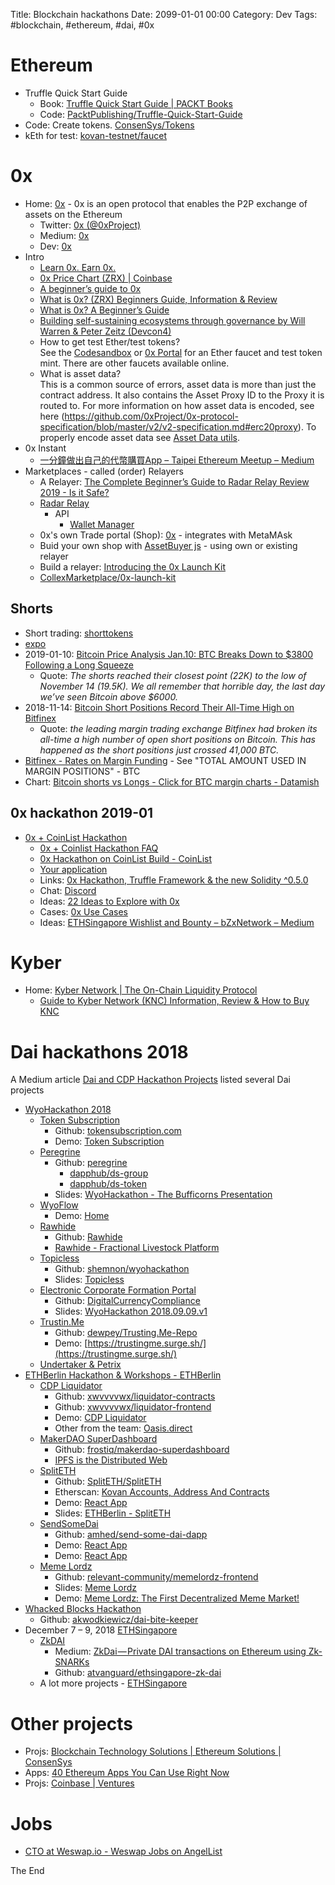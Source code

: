 Title: Blockchain hackathons
Date: 2099-01-01 00:00
Category: Dev
Tags: #blockchain, #ethereum, #dai, #0x

# Ethereum

* Truffle Quick Start Guide
    * Book: [Truffle Quick Start Guide | PACKT Books](https://www.packtpub.com/web-development/truffle-quick-start-guide)
    * Code: [PacktPublishing/Truffle-Quick-Start-Guide](https://github.com/PacktPublishing/Truffle-Quick-Start-Guide)
* Code: Create tokens. [ConsenSys/Tokens](https://github.com/ConsenSys/Tokens)
* kEth for test: [kovan-testnet/faucet](https://github.com/kovan-testnet/faucet#kovan-faucet)

# 0x

* Home: [0x](https://0x.org/) - 0x is an open protocol that enables the P2P exchange of assets on the Ethereum
    * Twitter: [0x (@0xProject)](https://twitter.com/0xProject)
    * Medium: [0x](https://blog.0xproject.com/)
    * Dev: [0x](https://0x.org/docs)
* Intro
    * [Learn 0x. Earn 0x.](https://www.coinbase.com/earn/0x)
    * [0x Price Chart (ZRX) | Coinbase](https://www.coinbase.com/price/0x)
    * [A beginner’s guide to 0x](https://blog.0xproject.com/a-beginners-guide-to-0x-81d30298a5e0)
    * [What is 0x? (ZRX) Beginners Guide, Information & Review](https://blockonomi.com/0x-guide/)
    * [What is 0x? A Beginner’s Guide](https://coincentral.com/0x-beginner-guide/)
    * [Building self-sustaining ecosystems through governance by Will Warren & Peter Zeitz (Devcon4)](https://www.youtube.com/watch?v=-Fnwi5Tvtl0&feature=youtu.be)
    * How to get test Ether/test tokens?  
    See the [Codesandbox](https://codesandbox.io/s/github/0xproject/0x-codesandbox) or [0x Portal](https://0x.org/portal) for an Ether faucet and test token mint. There are other faucets available online.
    * What is asset data?  
    This is a common source of errors, asset data is more than just the contract address. It also contains the Asset Proxy ID to the Proxy it is routed to. For more information on how asset data is encoded, see here (https://github.com/0xProject/0x-protocol-specification/blob/master/v2/v2-specification.md#erc20proxy). To properly encode asset data see [Asset Data utils](https://0x.org/docs/0x.js#assetDataUtils-encodeERC20AssetData).
* 0x Instant
    * [一分鐘做出自己的代幣購買App – Taipei Ethereum Meetup – Medium](https://medium.com/taipei-ethereum-meetup/%E4%B8%80%E5%88%86%E9%90%98%E5%81%9A%E5%87%BA%E8%87%AA%E5%B7%B1%E7%9A%84%E4%BB%A3%E5%B9%A3%E8%B3%BC%E8%B2%B7app-47bacffc4c65)
* Marketplaces - called (order) Relayers
    * A Relayer: [The Complete Beginner’s Guide to Radar Relay Review 2019 - Is it Safe?](https://blockonomi.com/radar-relay-review/)
    * [Radar Relay](https://radarrelay.com/)
        * API
            * [Wallet Manager](https://developers.radarrelay.com/wallet-manager#lightwallet-usage)
    * 0x's own Trade portal (Shop): [0x](https://0x.org/portal) - integrates with MetaMAsk
    * Buid your own shop with [AssetBuyer js](https://0x.org/docs/asset-buyer#usage) - using own or existing relayer
    * Build a relayer: [Introducing the 0x Launch Kit](https://blog.0xproject.com/introducing-the-0x-launch-kit-4acdc3453585)
    * [CollexMarketplace/0x-launch-kit](https://github.com/CollexMarketplace/0x-launch-kit/)

## Shorts

* Short trading: [shorttokens](https://shorttokens.io/)
* [expo](https://expotrading.com/)
* 2019-01-10: [Bitcoin Price Analysis Jan.10: BTC Breaks Down to $3800 Following a Long Squeeze](https://cryptopotato.com/bitcoin-price-analysis-jan-10-btc-breaks-down-to-3800-following-a-long-squeeze/)
    * Quote: _The shorts reached their closest point (22K) to the low of November 14 (19.5K). We all remember that horrible day, the last day we’ve seen Bitcoin above $6000._
* 2018-11-14: [Bitcoin Short Positions Record Their All-Time High on Bitfinex](https://cryptopotato.com/bitcoin-short-positions-record-their-all-time-high-on-bitfinex/)
    * Quote: _the leading margin trading exchange Bitfinex had broken its all-time a high number of open short positions on Bitcoin. This has happened as the short positions just crossed 41,000 BTC._
* [Bitfinex - Rates on Margin Funding](https://www.bitfinex.com/stats#rates) - See "TOTAL AMOUNT USED IN MARGIN POSITIONS" - BTC
* Chart: [Bitcoin shorts vs Longs - Click for BTC margin charts - Datamish](https://datamish.com/d/000000004/btcusd?refresh=20s&orgId=1&from=now-6M&to=now)

## 0x hackathon 2019-01

* [0x + CoinList Hackathon](https://blog.0xproject.com/0x-coinlist-hackathon-3b48ddbfd21c)
    * [0x + Coinlist Hackathon FAQ](https://quip.com/KRs3A5rKbFrN)
    * [0x Hackathon on CoinList Build - CoinList](https://coinlist.co/build/0x)
    * [Your application](https://coinlist.co/build/0x/application)
    * Links: [0x Hackathon, Truffle Framework &amp; the new  Solidity ^0.5.0](https://www.meetup.com/Programmable-Money/events/257888677/)
    * Chat: [Discord](https://discordapp.com/channels/435912040142602260/524673671311130643)
    * Ideas: [22 Ideas to Explore with 0x](https://blog.0xproject.com/22-ideas-to-explore-with-0x-4d551c10dd4e)
    * Cases: [0x Use Cases](https://0x.org/why#cases)
    * Ideas: [ETHSingapore Wishlist and Bounty – bZxNetwork – Medium](https://medium.com/bzxnetwork/ethsingapore-wishlist-and-bounty-6d0b1b1d3ad2)



# Kyber

* Home: [Kyber Network | The On-Chain Liquidity Protocol](https://kyber.network/)
    * [Guide to Kyber Network (KNC) Information, Review & How to Buy KNC](https://blockonomi.com/kybernetwork-guide/)

# Dai hackathons 2018

A Medium article [Dai and CDP Hackathon Projects](https://medium.com/makerdao/dai-and-cdp-hackathon-projects-46a73f7133d2) 
listed several Dai projects

* [WyoHackathon 2018](https://www.wyohackathon.io/)
    * [Token Subscription](https://devpost.com/software/token-subscription)
        * Github: [tokensubscription.com](https://github.com/austintgriffith/tokensubscription.com)
        * Demo: [Token Subscription](https://tokensubscription.com/)
    * [Peregrine](https://devpost.com/software/peregrine-85qdna)
        * Github: [peregrine](https://github.com/opolis/peregrine)
            * [dapphub/ds-group](https://github.com/dapphub/ds-group)
            * [dapphub/ds-token](https://github.com/dapphub/ds-token)
        * Slides: [WyoHackathon - The Bufficorns Presentation](https://docs.google.com/presentation/d/1HLxy8w1b5SaM8Qnaw1-P1hCBI2XZMZxIf0LZ-PJESWg/edit#slide=id.g4179679fd9_1_4)
    * [WyoFlow](https://devpost.com/software/wyoflow)
        * Demo: [Home](http://wyoflow.org/)
    * [Rawhide](https://devpost.com/software/rawhide)
        * Github: [Rawhide](https://github.com/rawhideio)
        * [Rawhide - Fractional Livestock Platform](http://rawhide.io/)
    * [Topicless](https://devpost.com/software/topicless)
        * Github: [shemnon/wyohackathon](https://github.com/shemnon/wyohackathon)
        * Slides: [Topicless](https://docs.google.com/presentation/d/1OkUWPSFAPkFS-_2svyt8FKcOF78VtgL2U7_UW12RZ2g/edit#slide=id.g417b0eb1ef_0_577)
    * [Electronic Corporate Formation Portal](https://devpost.com/software/electronic-corporate-formation-portal)
        * Github: [DigitalCurrencyCompliance](https://github.com/DigitalCurrencyCompliance)
        * Slides: [WyoHackathon 2018.09.09.v1](https://docs.google.com/presentation/d/1vgTG7cBc9RacRNXxDje_ny8jw5Cq62RNT39942zmP4o/edit#slide=id.g4178e62811_0_24)
    * [Trustin.Me](https://devpost.com/software/trustin-me)
        * Github: [dewpey/Trusting.Me-Repo](https://github.com/dewpey/Trusting.Me-Repo)
        * Demo: [https://trustingme.surge.sh/](https://trustingme.surge.sh/)
    * [Undertaker & Petrix](https://devpost.com/software/shenanigans)
* [ETHBerlin Hackathon & Workshops - ETHBerlin](https://ethberlin.com/)
    * [CDP Liquidator](https://devpost.com/software/cdp-liquidator)
        * Github: [xwvvvvwx/liquidator-contracts](https://github.com/xwvvvvwx/liquidator-contracts)
        * Github: [xwvvvvwx/liquidator-frontend](https://github.com/xwvvvvwx/liquidator-frontend)
        * Demo: [CDP Liquidator](http://cdp-liquidator.surge.sh/)
        * Other from the team: [Oasis.direct](https://oasis.direct/)
    * [MakerDAO SuperDashboard](https://devpost.com/software/makerdao-superdashboard)
        * Github: [frostiq/makerdao-superdashboard](https://github.com/frostiq/makerdao-superdashboard)
        * [IPFS is the Distributed Web](https://ipfs.io/)
    * [SplitETH](https://devpost.com/software/spliteth)
        * Github: [SplitETH/SplitETH](https://github.com/SplitETH/SplitETH)
        * Etherscan: [Kovan Accounts, Address And Contracts](https://kovan.etherscan.io/address/0xf478bf1ac8c337474c21f713e874d753c28c4c48#code)
        * Demo: [React App](http://spliteth.s3-website-us-east-1.amazonaws.com/#/)
        * Slides: [ETHBerlin - SplitETH](https://docs.google.com/presentation/d/19Elr5nVLWM9SJH3j_RB69a8eT45zsNH1L-JpOu38uTI/edit#slide=id.g40e6f26bf5_0_77)
    * [SendSomeDai](https://devpost.com/software/sendsomedai)
        * Github: [amhed/send-some-dai-dapp](https://github.com/amhed/send-some-dai-dapp)
        * Demo: [React App](http://www.sendsomedai.com/)
        * Demo: [React App](https://send-some-dai.herokuapp.com/)
    * [Meme Lordz](https://devpost.com/software/meme-lordz)
        * Github: [relevant-community/memelordz-frontend](https://github.com/relevant-community/memelordz-frontend)
        * Slides: [Meme Lordz](https://docs.google.com/presentation/d/1D3drCDtPYKpPAJGv25BisYeXApSyHIoFpMDc9viWjk8/edit#slide=id.g3f1fc4cf36_0_152)
        * Demo: [Meme Lordz: The First Decentralized Meme Market!](https://www.memelordz.com/#/)
* [Whacked Blocks Hackathon](https://www.whackedblocks.com/)
    * Github: [akwodkiewicz/dai-bite-keeper](https://github.com/akwodkiewicz/dai-bite-keeper/)
* December 7 – 9, 2018 [ETHSingapore](https://ethsingapore.devpost.com/)
    * [ZkDAI](https://devpost.com/software/ethsingapore-zk-dai)
        * Medium: [ZkDai — Private DAI transactions on Ethereum using Zk-SNARKs](https://medium.com/@atvanguard/zkdai-private-dai-transactions-on-ethereum-using-zk-snarks-9e3ef4676e22)
        * Github: [atvanguard/ethsingapore-zk-dai](https://github.com/atvanguard/ethsingapore-zk-dai)
    * A lot more projects - [ETHSingapore](https://ethsingapore.devpost.com/submissions)

# Other projects

* Projs: [Blockchain Technology Solutions | Ethereum Solutions | ConsenSys](https://consensys.net/)
* Apps: [40 Ethereum Apps You Can Use Right Now](https://media.consensys.net/40-ethereum-apps-you-can-use-right-now-d643333769f7)
* Projs: [Coinbase | Ventures](https://ventures.coinbase.com/)

# Jobs

* [CTO at Weswap.io - Weswap Jobs on AngelList](https://angel.co/weswap-1/jobs/478609-cto-at-weswap-io)

The End